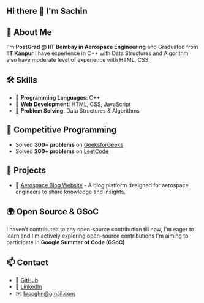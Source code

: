 ## Hi there 👋 I'm Sachin
## 🚀 About Me
 I'm **PostGrad @ IIT Bombay in Aerospace Engineering** and Graduated from **IIT Kanpur**
 I have experience in C++ with Data Structures and Algorithm also have moderate level of experience with HTML, CSS.

## 🛠 Skills
- 🔹 **Programming Languages**: C++
- 🔹 **Web Development**: HTML, CSS, JavaScript
- 🔹 **Problem Solving**: Data Structures & Algorithms

## 🎯 Competitive Programming
- Solved **300+ problems** on [GeeksforGeeks](https://www.geeksforgeeks.org/user/krsc11h3/)
- Solved **200+ problems** on [LeetCode](https://leetcode.com/u/kumarsa/)

## 📂 Projects
- 🚀 [Aerospace Blog Website](https://github.com/Sachin001k/aerospace-blog) - A blog platform designed for aerospace engineers to share knowledge and insights.

## 🌍 Open Source & GSoC
I haven't contributed to any open-source contribution till now, I'm eager to learn and I'm actively exploring open-source contributions 
I'm aiming to participate in **Google Summer of Code (GSoC)**


## 📫 Contact
- 🔗 [GitHub](https://github.com/Sachin001k)
- 🔗 [LinkedIn](https://linkedin.com/in/sachin-kumar-b79432239)
- ✉️ krscghn@gmail.com
<!--
**Sachin001k/Sachin001k** is a ✨ _special_ ✨ repository because its `README.md` (this file) appears on your GitHub profile.

Here are some ideas to get you started:

- 🔭 I’m currently working on ...
- 🌱 I’m currently learning ...
- 👯 I’m looking to collaborate on ...
- 🤔 I’m looking for help with ...
- 💬 Ask me about ...
- 📫 How to reach me: ...
- 😄 Pronouns: ...
- ⚡ Fun fact: ...
-->
